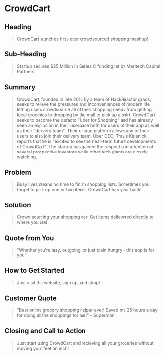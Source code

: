 <h1>CrowdCart</h1>

<!-- 
> This material was originally posted [here](http://www.quora.com/What-is-Amazons-approach-to-product-development-and-product-management). It is reproduced here for posterities sake.

There is an approach called "working backwards" that is widely used at Amazon. They work backwards from the customer, rather than starting with an idea for a product and trying to bolt customers onto it. While working backwards can be applied to any specific product decision, using this approach is especially important when developing new products or features.

For new initiatives a product manager typically starts by writing an internal press release announcing the finished product. The target audience for the press release is the new/updated product's customers, which can be retail customers or internal users of a tool or technology. Internal press releases are centered around the customer problem, how current solutions (internal or external) fail, and how the new product will blow away existing solutions.

If the benefits listed don't sound very interesting or exciting to customers, then perhaps they're not (and shouldn't be built). Instead, the product manager should keep iterating on the press release until they've come up with benefits that actually sound like benefits. Iterating on a press release is a lot less expensive than iterating on the product itself (and quicker!).

If the press release is more than a page and a half, it is probably too long. Keep it simple. 3-4 sentences for most paragraphs. Cut out the fat. Don't make it into a spec. You can accompany the press release with a FAQ that answers all of the other business or execution questions so the press release can stay focused on what the customer gets. My rule of thumb is that if the press release is hard to write, then the product is probably going to suck. Keep working at it until the outline for each paragraph flows. 

Oh, and I also like to write press-releases in what I call "Oprah-speak" for mainstream consumer products. Imagine you're sitting on Oprah's couch and have just explained the product to her, and then you listen as she explains it to her audience. That's "Oprah-speak", not "Geek-speak".

Once the project moves into development, the press release can be used as a touchstone; a guiding light. The product team can ask themselves, "Are we building what is in the press release?" If they find they're spending time building things that aren't in the press release (overbuilding), they need to ask themselves why. This keeps product development focused on achieving the customer benefits and not building extraneous stuff that takes longer to build, takes resources to maintain, and doesn't provide real customer benefit (at least not enough to warrant inclusion in the press release).
 -->
 
## Heading ##
  > CrowdCart launches first-ever crowdsourced shopping mashup!

## Sub-Heading ##
  > Startup secures $25 Million in Series C funding let by Meritech Capital Partners.

## Summary ##
  > CrowdCart, founded in late 2016 by a team of HackReactor grads, seeks to relieve the pressures and inconveniences of modern life letting users crowdsource all of their shopping needs from getting local groceries to dropping by the mall to pick up a shirt. CrowdCart seeks to become the defacto "Uber for Shopping" and has already seen an explosion in their userbase both for users of their app as well as their "delivery team". Their unique platform allows any of their users to also join their delivery team. Uber CEO, Travis Kalanick, reports that he is "excited to see the near-term future developments of CrowdCart". The startup has gained the respect and attention of several prospective investors while other tech giants are closely watching. 

## Problem ##
  > Busy lives means no time to finish shopping lists. Sometimes you forget to pick up one or two items. CrowdCart has your back!

## Solution ##
  > Crowd sourcing your shopping car! Get items delievered directly to where you are!

## Quote from You ##
  > "Whether you're lazy, outgoing, or just plain hungry - this app is for you!"

## How to Get Started ##
  > Just visit the website, sign up, and shop!

## Customer Quote ##
  > "Best online grocery shopping helper ever! Saved me 25 hours a day for doing all the shoppings for me!" - Superman

## Closing and Call to Action ##
  > Just start using CrowdCart and recieving all your groceries without moving your feet an inch!
